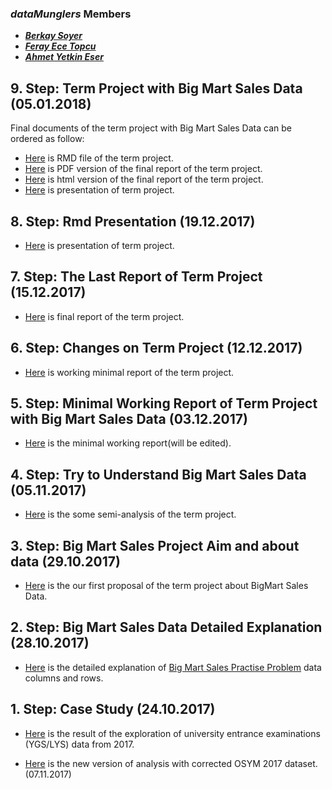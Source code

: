 ### *__dataMunglers__* Members
 + __*[Berkay Soyer](https://mef-bda503.github.io/pj-berkaysoyer/)*__
 + __*[Feray Ece Topcu](https://mef-bda503.github.io/pj-ferayece/)*__
 + __*[Ahmet Yetkin Eser](https://mef-bda503.github.io/pj-esera/)*__

## 9. Step: Term Project with Big Mart Sales Data (05.01.2018)
Final documents of the term project with Big Mart Sales Data can be ordered as follow: 
+ [Here](files/LastVersion/20180105_BigMart.Rmd) is RMD file of the term project.
+ [Here](files/LastVersion/20180105_BigMart.pdf) is PDF version of the final report of the term project.
+ [Here](files/LastVersion/20180105_BigMart.html) is html version of the final report of the term project.
+ [Here](files/20171219_BigMart_Pres_Ece_2.htm) is presentation of term project.

## 8. Step: Rmd Presentation (19.12.2017)
+  [Here](files/20171219_BigMart_Pres_Ece_2.htm) is presentation of term project.

## 7. Step: The Last Report of Term Project (15.12.2017)
+  [Here](files/20171218_BigMart_Ece.html) is final report of the term project.

## 6. Step: Changes on Term Project (12.12.2017)

+ [Here](files/20171212_BigMart.html) is working minimal report of the term project.

## 5. Step: Minimal Working Report of Term Project with Big Mart Sales Data  (03.12.2017)

+ [Here](files/20171203_BigMart_Data.html) is the minimal working report(will be edited).

## 4. Step: Try to Understand Big Mart Sales Data (05.11.2017)

+ [Here](Yetkins/20171105_BigMartSalesData_Udacity.html) is the some semi-analysis of the term project.

## 3. Step: Big Mart Sales Project Aim and about data (29.10.2017)

+ [Here](Yetkins/20171029_bigMartSalesProblemSummary.html) is the our first proposal of the term project about BigMart Sales Data.

## 2. Step: Big Mart Sales Data Detailed Explanation (28.10.2017)

 + [Here](Yetkins/20171028_bigMartSalesData_Columns_Rows_Detailed.html) is the detailed explanation of [Big Mart Sales Practise Problem](https://datahack.analyticsvidhya.com/contest/practice-problem-big-mart-sales-iii/) data columns and rows.

## 1. Step: Case Study (24.10.2017)
 
 + [Here](files/Data_Munglers_OSYMUTF8.html) is the result of the exploration of university entrance examinations (YGS/LYS) data from 2017.

+ [Here](files/OSYM2017_v2.html) is the new version of analysis with corrected OSYM 2017 dataset. (07.11.2017)
